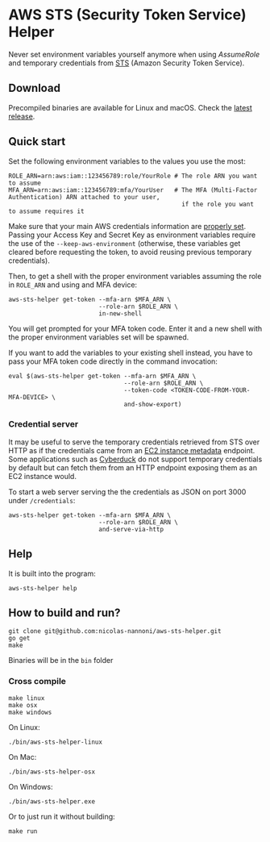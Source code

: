 # AWS STS (Security Token Service) Helper #
Never set environment variables yourself anymore when using _AssumeRole_ and temporary credentials from [STS](https://www.google.se/url?sa=t&rct=j&q=&esrc=s&source=web&cd=1&cad=rja&uact=8&ved=0ahUKEwiz1tTdicjOAhWBGywKHQyzCGMQFggdMAA&url=http%3A%2F%2Fdocs.aws.amazon.com%2FSTS%2Flatest%2FAPIReference%2FWelcome.html&usg=AFQjCNHIkvYM6R9tkhrAsp4O9fHqjr0nTw) (Amazon Security Token Service).

## Download ##
Precompiled binaries are available for Linux and macOS. Check the [latest release](https://github.com/nicolas-nannoni/aws-sts-helper/releases/latest).

## Quick start ##
Set the following environment variables to the values you use the most:

```shell
ROLE_ARN=arn:aws:iam::123456789:role/YourRole # The role ARN you want to assume
MFA_ARN=arn:aws:iam::123456789:mfa/YourUser   # The MFA (Multi-Factor Authentication) ARN attached to your user,
                                                if the role you want to assume requires it
```

Make sure that your main AWS credentials information are [properly set](http://docs.aws.amazon.com/java-sdk/latest/developer-guide/credentials.html#id6). Passing your Access Key and Secret Key as environment variables require the use of the `--keep-aws-environment` (otherwise, these variables get cleared before requesting the token, to avoid reusing previous temporary credentials).

Then, to get a shell with the proper environment variables assuming the role in `ROLE_ARN` and using and MFA device:
```shell
aws-sts-helper get-token --mfa-arn $MFA_ARN \
                         --role-arn $ROLE_ARN \
                         in-new-shell
```

You will get prompted for your MFA token code. Enter it and a new shell with the proper environment variables set will be spawned.

If you want to add the variables to your existing shell instead, you have to pass your MFA token code directly in the command invocation:
```shell
eval $(aws-sts-helper get-token --mfa-arn $MFA_ARN \
                                --role-arn $ROLE_ARN \
                                --token-code <TOKEN-CODE-FROM-YOUR-MFA-DEVICE> \
                                and-show-export)
```

### Credential server ###
It may be useful to serve the temporary credentials retrieved from STS over HTTP as if the credentials came from an 
[EC2 instance metadata](http://docs.aws.amazon.com/AWSEC2/latest/UserGuide/ec2-instance-metadata.html) endpoint. Some 
applications such as [Cyberduck](https://trac.cyberduck.io/wiki/help/en/howto/s3) do not support temporary credentials 
by default but can fetch them from an HTTP endpoint exposing them as an EC2 instance would.

To start a web server serving the the credentials as JSON on port 3000 under `/credentials`:
```shell
aws-sts-helper get-token --mfa-arn $MFA_ARN \
                         --role-arn $ROLE_ARN \
                         and-serve-via-http
```

## Help ##
It is built into the program:

    aws-sts-helper help


## How to build and run? ##

    git clone git@github.com:nicolas-nannoni/aws-sts-helper.git
    go get
    make

Binaries will be in the `bin` folder

### Cross compile

    make linux
    make osx
    make windows

On Linux:

    ./bin/aws-sts-helper-linux

On Mac:

    ./bin/aws-sts-helper-osx

On Windows:

    ./bin/aws-sts-helper.exe

Or to just run it without building:

    make run
